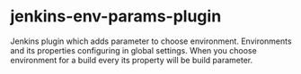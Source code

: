 jenkins-env-params-plugin
=========================

Jenkins plugin which adds parameter to choose environment.
Environments and its properties configuring in global settings.
When you choose environment for a build every its property will be build parameter.
